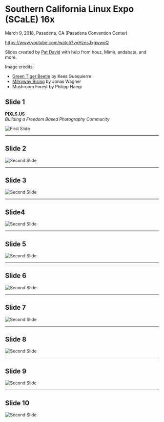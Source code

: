 # Southern California Linux Expo (SCaLE) 16x
March 9, 2018, Pasadena, CA (Pasadena Convention Center)

https://www.youtube.com/watch?v=HznsJxgwwoQ

Slides created by [Pat David][] with help from houz, Mimir, andabata, and more.

[Pat David]: https://github.com/patdavid

Image credits:
* [Green Tiger Beetle][] by Kees Guequierre
* [Milkyway Rising][] by Jonas Wagner
* Mushroom Forest by Philipp Haegi

[Green Tiger Beetle]: https://www.flickr.com/photos/andabata/20025243436
[Milkyway Rising]: https://www.flickr.com/photos/80225884@N06/21294786925/in/dateposted/

Slide 1
-------
**PIXLS.US**  
_Building a Freedom Based Photography Community_

![First Slide](output/pixls-01.png)


---


Slide 2
-------

![Second Slide](output/pixls-02.png) 

---


Slide 3
-------

![Second Slide](output/pixls-03.png) 

---

Slide4 
-------
![Second Slide](output/pixls-04.png) 

---

Slide 5 
-------
![Second Slide](output/pixls-05.png) 

---

Slide 6 
-------
![Second Slide](output/pixls-06.png) 

---

Slide 7 
-------
![Second Slide](output/pixls-07.png) 

---

Slide 8 
-------
![Second Slide](output/pixls-08.png) 

---

Slide 9 
-------
![Second Slide](output/pixls-09.png) 

---

Slide 10
-------
![Second Slide](output/pixls-10.png) 
